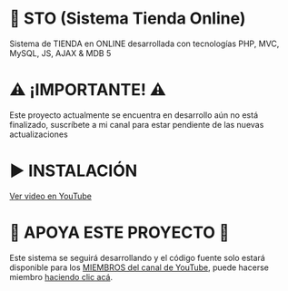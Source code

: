 # 🛒 STO (Sistema Tienda Online)
Sistema de TIENDA en ONLINE desarrollada con tecnologías PHP, MVC, MySQL, JS, AJAX &amp; MDB 5

# ⚠️ ¡IMPORTANTE! ⚠️
<p>
Este proyecto actualmente se encuentra en desarrollo aún no está finalizado, suscríbete a mi canal para estar pendiente de las nuevas actualizaciones
</p>

# ▶️ INSTALACIÓN
<a href="https://youtu.be/NsvESL1lvpY" target="_blank">Ver video en YouTube</a> 

# 💙 APOYA ESTE PROYECTO 💙
<p>
Este sistema se seguirá desarrollando y el código fuente solo estará disponible para los <a href="https://www.youtube.com/channel/UCRMJ0vxtnHh_UAq1Yx9BYWQ/join" target="_blank">MIEMBROS del canal de YouTube</a>, puede hacerse miembro <a href="https://www.youtube.com/channel/UCRMJ0vxtnHh_UAq1Yx9BYWQ/join" target="_blank">haciendo clic acá</a>.
</p>
